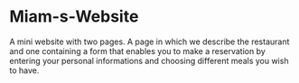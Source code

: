 # Miam-s-Website
A mini website with two pages. A page in which we describe the restaurant and one containing a form that enables you to make a reservation by entering your personal informations and choosing different meals you wish to have. 
